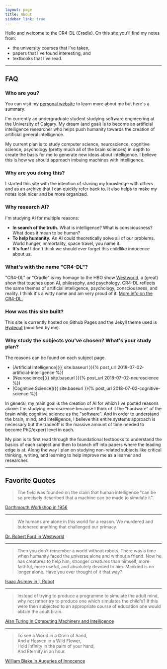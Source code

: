 ```yaml
---
layout: page
title: About
sidebar_link: true
---
```


Hello and welcome to the CR4-DL (Cradle). On this site you'll find my notes from:

- the university courses that I've taken,
- papers that I've found interesting, and
- textbooks that I've read.

---

## FAQ

### Who are you?

You can visit my [personal website](https://brianpho.com/HTML/about.html) to learn more
about me but here's a summary.

I'm currently an undergraduate student studying
software engineering at the University of Calgary. My dream (and goal) is to become an artificial intelligence researcher who helps push humanity towards the creation of artificial general intelligence.

My current plan is to study computer science, neuroscience, cognitive science, psychology (pretty much all of the brain sciences) in depth to create the basis for me to generate new ideas about intelligence. I believe this is how we should approach imbuing machines with intelligence.

### Why are you doing this?

I started this site with the intention of sharing my knowledge with others and as
an archive that I can quickly refer back to. It also helps to make my notes look nicer and be more organized.

### Why research AI?

I'm studying AI for multiple reasons:

- **In search of the truth.** What is intelligence? What is consciousness? What does it mean to be human?
- **To help humanity.** An AI could theoretically solve all of our problems. World hunger, immortality, space travel, you name it.
- **It's fun!** I don't think we should ever forget this childlike innocence about us.

### What's with the name "CR4-DL"?

"CR4-DL" or "Cradle" is my homage to the HBO show [Westworld](https://en.wikipedia.org/wiki/Westworld_(TV_series)), a (great) show that touches upon AI, philosophy, and psychology. CR4-DL reflects the same themes of artificial intelligence, psychology, consciousness, and reality. I think it's a witty name and am very proud of it. [More info on the CR4-DL.](http://westworld.wikia.com/wiki/Cradle)

### How was this site built?

This site is currently hosted on Github Pages and the Jekyll theme used is
[Hydeout](https://github.com/fongandrew/hydeout) (modified by me).

### Why study the subjects you've chosen? What's your study plan?

The reasons can be found on each subject page.

- [Artificial Intelligence]({{ site.baseurl }}{% post_url 2018-07-02-artificial-intelligence %})
- [Neuroscience]({{ site.baseurl }}{% post_url 2018-07-02-neuroscience %})
- [Cognitive Science]({{ site.baseurl }}{% post_url 2018-07-02-cognitive-science %})

In general, my main goal is the creation of AI for which I've posted reasons above. I'm studying neuroscience because I think of it the "hardware" of the brain while cognitive science as the "software". And in order to understand the brain, mind, and intelligence, I believe this entire systems approach is necessary but the tradeoff is the massive amount of time needed to become PhD/expert level in each.

My plan is to first read through the foundational textbooks to understand the basics of each subject and then to branch off into papers where the leading edge is at. Along the way I plan on studying non-related subjects like critical thinking, writing, and learning to help improve me as a learner and researcher.

---

## Favorite Quotes

> The field was founded on the claim that human intelligence "can be so precisely described that a machine can be made to simulate it".

[Darthmouth Workshop in 1956](https://en.wikipedia.org/wiki/Dartmouth_workshop)

---

> We humans are alone in this world for a reason. We murdered and butchered anything that challenged our primacy.

[Dr. Robert Ford in Westworld](https://quotecatalog.com/quotes/tv/westworld/)

---

> Then you don't remember a world without robots. There was a time when humanity faced the universe alone and without a friend. Now he has creatures to help him; stronger creatures than himself, more faithful, more useful, and absolutely devoted to him. Mankind is no longer alone. Have you ever thought of it that way?

[Isaac Asimov in I, Robot](https://www.goodreads.com/book/show/41804.I_Robot)

---

> Instead of trying to produce a programme to simulate the adult mind, why not rather try to produce one which simulates the child's? If this were then subjected to an appropriate course of education one would obtain the adult brain.

[Alan Turing in Computing Machinery and Intelligence](https://www.csee.umbc.edu/courses/471/papers/turing.pdf)

---

> To see a World in a Grain of Sand,  
> And a Heaven in a Wild Flower,  
> Hold Infinity in the palm of your hand,  
> And Eternity in an hour.

[William Blake in Auguries of Innocence](https://www.poetryfoundation.org/poems/43650/auguries-of-innocence)
